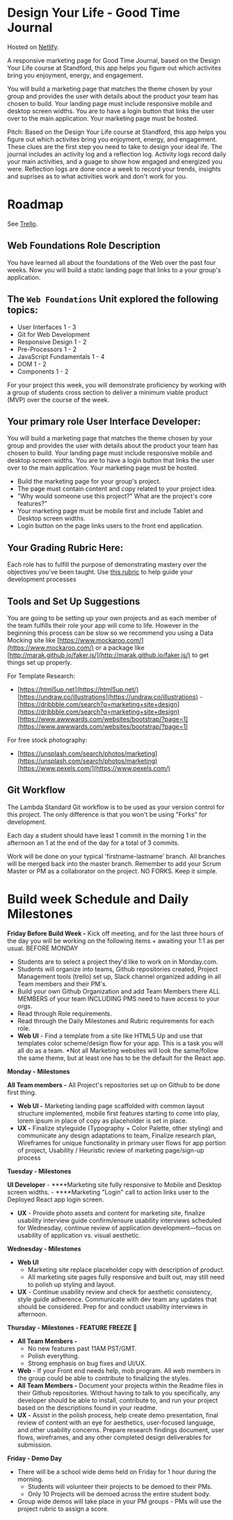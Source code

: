 # Design Your Life - Good Time Journal

Hosted on [Netlify](https://goodtimejournal.netlify.com/).

A responsive marketing page for Good Time Journal, based on the Design Your Life course at Standford, this app helps you figure out which activites bring you enjoyment, energy, and engagement.

You will build a marketing page that matches the theme chosen by your group and provides the user with details about the product your team has chosen to build. Your landing page must include responsive mobile and desktop screen widths. You are to have a login button that links the user over to the main application. Your marketing page must be hosted.

Pitch: Based on the Design Your Life course at Standford, this app helps you figure out which activites bring you enjoyment, energy, and engagement. These clues are the first step you need to take to design your ideal ife. The journal includes an activity log and a reflection log. Activity logs record daily your main activities, and a guage to show how engaged and energized you were. Reflection logs are done once a week to record your trends, insights and suprises as to what activities work and don't work for you.

# Roadmap

See [Trello](https://trello.com/b/gSdYvqAF/lambda-notes-shaun-carmody).

## **Web Foundations Role Description**

You have learned all about the foundations of the Web over the past four weeks. Now you will build a static landing page that links to a your group's application.

## **The `Web Foundations` Unit explored the following topics:**

- User Interfaces 1 - 3
- Git for Web Development
- Responsive Design 1 - 2
- Pre-Processors 1 - 2
- JavaScript Fundamentals 1 - 4
- DOM 1 - 2
- Components 1 - 2

For your project this week, you will demonstrate proficiency by working with a group of students cross section to deliver a minimum viable product (MVP) over the course of the week.

## **Your primary role User Interface Developer:**

You will build a marketing page that matches the theme chosen by your group and provides the user with details about the product your team has chosen to build. Your landing page must include responsive mobile and desktop screen widths. You are to have a login button that links the user over to the main application. Your marketing page must be hosted.

- Build the marketing page for your group's project.
- The page must contain content and copy related to your project idea.
- "Why would someone use this project?" What are the project's core features?"
- Your marketing page must be mobile first and include Tablet and Desktop screen widths.
- Login button on the page links users to the front end application.

## Your Grading Rubric Here:

Each role has to fulfill the purpose of demonstrating mastery over the objectives you've been taught. Use [this rubric](https://docs.google.com/spreadsheets/d/1BbdmSMUdzURMo0wcsr4XSKvegDgB28WkK2wnjmORzDo/edit?usp=sharing) to help guide your development processes

## Tools and Set Up Suggestions

You are going to be setting up your own projects and as each member of the team fulfills their role your app will come to life. However in the beginning this process can be slow so we recommend you using a Data Mocking site like [https://www.mockaroo.com/](https://www.mockaroo.com/) or a package like [http://marak.github.io/faker.js/](http://marak.github.io/faker.js/) to get things set up properly. 

For Template Research: 

- [https://html5up.net](https://html5up.net/) [https://undraw.co/illustrations](https://undraw.co/illustrations) -[https://dribbble.com/search?q=marketing+site+design](https://dribbble.com/search?q=marketing+site+design) [https://www.awwwards.com/websites/bootstrap/?page=1](https://www.awwwards.com/websites/bootstrap/?page=1)

For free stock photography: 

- [https://unsplash.com/search/photos/marketing](https://unsplash.com/search/photos/marketing) [https://www.pexels.com/](https://www.pexels.com/)

## Git Workflow

The Lambda Standard Git workflow is to be used as your version control for this project. The only difference is that you won't be using "Forks" for development.

Each day a student should have least 1 commit in the morning 1 in the afternoon an 1 at the end of the day for a total of 3 commits. 

Work will be done on your typical 'firstname-lastname' branch. All branches will be merged back into the master branch. Remember to add your Scrum Master or PM as a collaborator on the project.  NO FORKS. Keep it simple.  

# Build week Schedule and Daily Milestones

**Friday Before Build Week -** Kick off meeting, and for the last three hours of the day you will be working on the following items + awaiting your 1:1 as per usual.  BEFORE MONDAY

- Students are to select a project they'd like to work on in Monday.com.
- Students will organize into teams, Github repositories created, Project Management tools (trello) set up, Slack channel organized adding in all Team members and their PM's.
- Build your own Github Organization and add Team Members there ALL MEMBERS of your team INCLUDING PMS need to have access to your orgs.
- Read through Role requirements.
- Read through the Daily Milestones and Rubric requirements for each role.
- **Web UI** - Find a template from a site like HTML5 Up and use that templates color scheme/design flow for your app. This is a task you will all do as a team. *Not all Marketing websites will look the same/follow the same theme, but at least one has to be the default for the React app.

**Monday - Milestones**

**All Team members -** All Project's repositories set up on Github to be done first thing.

- **Web UI -** Marketing landing page scaffolded with common layout structure implemented, mobile first features starting to come into play, lorem ipsum in place of copy as placeholder is set in place.
- **UX -** Finalize styleguide (Typography + Color Palette, other styling) and communicate any design adaptations to team, Finalize research plan, Wireframes for unique functionality in primary user flows for app portion of project, Usability / Heuristic review of marketing page/sign-up process

**Tuesday - Milestones**

**UI Developer**
    - ****Marketing site fully responsive to Mobile and Desktop screen widths.
    - ****Marketing "Login" call to action links user to the Deployed React app login screen.
- **UX** - Provide photo assets and content for marketing site, finalize usability interview guide confirm/ensure usability interviews scheduled for Wednesday, continue review of application development—focus on usability of application vs. visual aesthetic.

**Wednesday - Milestones**

- **Web UI**
    - Marketing site replace placeholder copy with description of product.
    - All marketing site pages fully responsive and built out, may still need to polish up styling and layout.
- **UX** - Continue usability review and check for aesthetic consistency, style guide adherence. Communicate with dev team any updates that should be considered. Prep for and conduct usability interviews in afternoon.

**Thursday - Milestones - FEATURE FREEZE 🥶**

- **All Team Members -**
    - No new features past 11AM PST/GMT.
    - Polish everything.
    - Strong emphasis on bug fixes and UI/UX.
- **Web** - If your Front end needs help, mob program. All web members in the group could be able to contribute to finalizing the styles.
- **All Team Members -** Document your projects within the Readme files in their Github repositories. Without having to talk to you specifically, any developer should be able to install, contribute to, and run your project based on the descriptions found in your readme.
- **UX -** Assist in the polish process, help create demo presentation, final review of content with an eye for aesthetics, user-focused language, and other usability concerns. Prepare research findings document, user flows, wireframes, and any other completed design deliverables for submission.

**Friday - Demo Day**

- There will be a school wide demo held on Friday for 1 hour during the morning.
    - Students will volunteer their projects to be demoed to their PMs.
    - Only 10 Projects will be demoed across the entire student body.
- Group wide demos will take place in your PM groups - PMs will use the project rubric to assign a score.